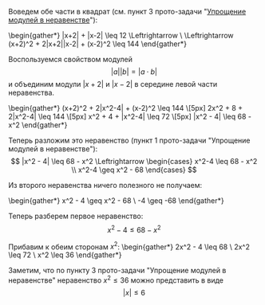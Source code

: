 Воведем обе части в квадрат (см. пункт 3 прото-задачи "[Упрощение модулей в неравенстве](/proto/simple-abs)"):

\begin{gather*}
    |x+2| + |x-2| \leq 12 \Leftrightarrow \\ \Leftrightarrow (x+2)^2 + 2|x+2||x-2| + (x-2)^2 \leq 144
\end{gather*}

Воспользуемся свойством модулей
$$ |a||b| = |a\cdot b| $$
и объединим модули $|x+2|$ и $|x-2|$ в середине левой части неравенства.

\begin{gather*}
    (x+2)^2 + 2|x^2-4| + (x-2)^2 \leq 144
    \\[5px]
    2x^2 + 8 + 2|x^2-4| \leq 144
    \\[5px]
    x^2 + 4 + |x^2-4| \leq 72
    \\[5px]
    |x^2 - 4| \leq 68 - x^2
\end{gather*}

Теперь разложим это неравенство (пункт 1 прото-задачи "Упрощение модулей в неравенстве"):
$$ |x^2 - 4| \leq 68 - x^2 \Leftrightarrow \begin{cases} x^2-4 \leq 68 - x^2 \\ x^2-4 \geq x^2 - 68 \end{cases} $$

Из второго неравенства ничего полезного не получаем:

\begin{gather*}
    x^2 - 4 \geq x^2 - 68
    \\
    -4 \geq -68
\end{gather*}

Теперь разберем первое неравенство:
$$ x^2 - 4 \leq 68 - x^2 $$

Прибавим к обеим сторонам $x^2$:
\begin{gather*}
    2x^2 - 4 \leq 68
    \\
    2x^2 \leq 72
    \\
    x^2 \leq 36
\end{gather*}

Заметим, что по пункту 3 прото-задачи "Упрощение модулей в неравенстве" неравенство $x^2 \leq 36$ можно представить в виде
$$ |x| \leq 6 $$